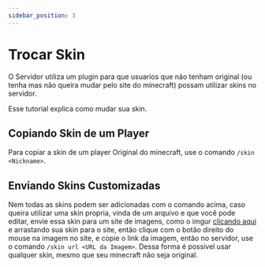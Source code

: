 ```yaml
---
sidebar_position: 3
---
```


# Trocar Skin

O Servidor utiliza um plugin para que usuarios que não tenham original (ou tenha mas não queira mudar pelo site do minecraft) possam utilizar skins no servidor.

Esse tutorial explica como mudar sua skin.

## Copiando Skin de um Player

Para copiar a skin de um player Original do minecraft, use o comando `/skin <Nickname>`.

## Enviando Skins Customizadas

Nem todas as skins podem ser adicionadas com o comando acima, caso queira utilizar uma skin propria, vinda de um arquivo e que você pode editar, envie essa skin para um site de imagens, como o imgur [clicando aqui](https://imgur.com/upload) e arrastando sua skin para o site, então clique com o botão direito do mouse na imagem no site, e copie o link da imagem, então no servidor, use o comando `/skin url <URL da Imagem>`. Dessa forma é possivel usar qualquer skin, mesmo que seu minecraft não seja original.